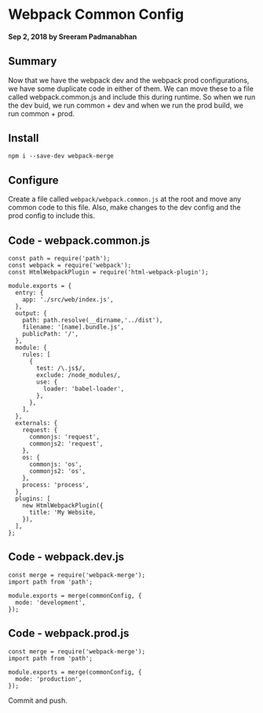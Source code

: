 # Webpack Common Config

#### Sep 2, 2018 by Sreeram Padmanabhan

## Summary

Now that we have the webpack dev and the webpack prod configurations, we have some duplicate code in either of them. We can move these to a file called webpack.common.js and include this during runtime. So when we run the dev buid, we run common + dev and when we run the prod build, we run common + prod.

## Install
`npm i --save-dev webpack-merge`

## Configure

Create a file called `webpack/webpack.common.js` at the root and move any common code to this file. Also, make changes to the dev config and the prod config to include this.

## Code - webpack.common.js

    const path = require('path');
    const webpack = require('webpack');
    const HtmlWebpackPlugin = require('html-webpack-plugin');

    module.exports = {
      entry: {
        app: './src/web/index.js',
      },
      output: {
        path: path.resolve(__dirname,'../dist'),
        filename: '[name].bundle.js',
        publicPath: '/',
      },
      module: {
        rules: [
          {
            test: /\.js$/,
            exclude: /node_modules/,
            use: {
              loader: 'babel-loader',
            },
          },
        ],
      },
      externals: {
        request: {
          commonjs: 'request',
          commonjs2: 'request',
        },
        os: {
          commonjs: 'os',
          commonjs2: 'os',
        },
        process: 'process',
      },
      plugins: [
        new HtmlWebpackPlugin({
          title: 'My Website,
        }),
      ],
    };

## Code - webpack.dev.js
    const merge = require('webpack-merge');
    import path from 'path';

    module.exports = merge(commonConfig, {
      mode: 'development',
    });

## Code - webpack.prod.js
    const merge = require('webpack-merge');
    import path from 'path';

    module.exports = merge(commonConfig, {
      mode: 'production',
    });

Commit and push.
